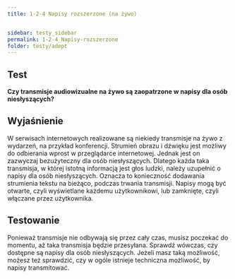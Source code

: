 ```yaml
---
title: 1-2-4 Napisy rozszerzone (na żywo)


sidebar: testy_sidebar
permalink: 1-2-4_Napisy-rozszerzone
folder: testy/adept
---
```


## Test
**Czy transmisje audiowizualne na żywo są zaopatrzone w napisy dla osób niesłyszących?**

## Wyjaśnienie
W serwisach internetowych realizowane są niekiedy transmisje na żywo z wydarzeń, na przykład konferencji. Strumień obrazu i dźwięku jest możliwy do odbierania wprost w przeglądarce internetowej. Jednak jest on zazwyczaj bezużyteczny dla osób niesłyszących. Dlatego każda taka transmisja, w której istotną informacją jest głos ludzki, należy uzupełnić o napisy dla osób niesłyszących. Oznacza to konieczność dodawania strumienia tekstu na bieżąco, podczas trwania transmisji. Napisy mogą być otwarte, czyli wyświetlane każdemu użytkownikowi, lub zamknięte, czyli włączane przez użytkownika.

## Testowanie
Ponieważ transmisje nie odbywają się przez cały czas, musisz poczekać do momentu, aż taka transmisja będzie przesyłana. Sprawdź wówczas, czy dostępne są napisy dla osób niesłyszących. Jeżeli masz taką możliwość, możesz też sprawdzić, czy w ogóle istnieje techniczna możliwość, by napisy transmitować.


